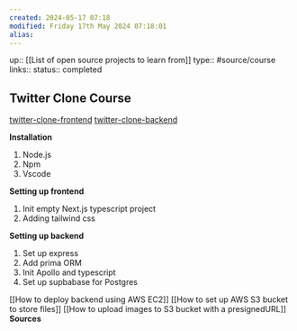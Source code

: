 ```yaml
---
created: 2024-05-17 07:18 
modified: Friday 17th May 2024 07:18:01
alias: 
---
```

up::  [[List of open source projects to learn from]]
type:: #source/course 
links::
status:: completed
## Twitter Clone Course

[twitter-clone-frontend](https://github.com/debarkamondal/twitter-clone-frontend)
[twitter-clone-backend](https://github.com/debarkamondal/twitter-clone-backend)

**Installation**

1. Node.js
2. Npm
3. Vscode

**Setting up frontend**

1. Init empty Next.js typescript project
2. Adding tailwind css

**Setting up backend**

1. Set up express
2. Add prima ORM
3. Init Apollo and typescript
4. Set up supbabase for Postgres

[[How to deploy backend using AWS EC2]]
[[How to set up AWS S3 bucket to store files]]
[[How to upload images to S3 bucket with a presignedURL]]
**Sources**